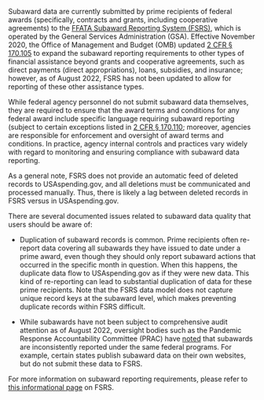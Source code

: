 Subaward data are currently submitted by prime recipients of federal
awards (specifically, contracts and grants, including cooperative
agreements) to the [FFATA Subaward Reporting System (FSRS)](https://www.fsrs.gov/), which is operated by the General
Services Administration (GSA). Effective November 2020, the Office
of Management and Budget (OMB) updated [2 CFR §
170.105](https://www.ecfr.gov/current/title-2/subtitle-A/chapter-I/part-170/subpart-A/section-170.105) to expand
the subaward reporting requirements to other types of financial
assistance beyond grants and cooperative agreements, such as direct
payments (direct appropriations), loans, subsidies, and insurance; however, as of August 2022, FSRS has
not been updated to allow for reporting of these other assistance
types.

While federal agency personnel do not submit subaward data themselves,
they are required to ensure that the award terms and conditions for
any federal award include specific language requiring subaward
reporting (subject to certain exceptions listed in [2 CFR §
170.110](https://www.ecfr.gov/current/title-2/subtitle-A/chapter-I/part-170/subpart-A/section-170.110); moreover, agencies are responsible for enforcement and
oversight of award terms and conditions. In practice, agency internal
controls and practices vary widely with regard to monitoring and
ensuring compliance with subaward data reporting.

As a general note, FSRS does not provide an automatic feed of deleted
records to USAspending.gov, and all deletions must be communicated
and processed manually. Thus, there is likely a lag between deleted
records in FSRS versus in USAspending.gov.

There are several documented issues related to subaward data quality
that users should be aware of:

-   Duplication of subaward records is common. Prime recipients often
    re-report data covering all subawards they have issued to date under
    a prime award, even though they should only report subaward actions
    that occurred in the specific month in question. When this happens,
    the duplicate data flow to USAspending.gov as if they were new data.
    This kind of re-reporting can lead to substantial duplication of
    data for these prime recipients. Note that the FSRS data model does
    not capture unique record keys at the subaward level, which makes
    preventing duplicate records within FSRS difficult.

-   While subawards have not been subject to comprehensive audit
    attention as of August 2022, oversight bodies such as the Pandemic Response
    Accountability Committee (PRAC) have
    [noted](https://www.pandemicoversight.gov/media/file/increasing-transparency-covid-19-spending10192021pdf)
    that subawards are inconsistently reported under the same federal
    programs. For example, certain states publish subaward data on their
    own websites, but do not submit these data to FSRS.

For more information on subaward reporting requirements, please refer
to [this informational page](https://www.fsrs.gov/#a-faqs) on FSRS.